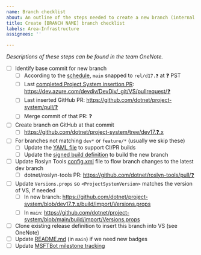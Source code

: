 ```yaml
---
name: Branch checklist
about: An outline of the steps needed to create a new branch (internal use)
title: Create [BRANCH NAME] branch checklist
labels: Area-Infrastructure
assignees: ''

---
```


_Descriptions of these steps can be found in the team OneNote._

<!-- Replace all ❓ characters as you work through this. -->

- [ ] Identify base commit for new branch
  - [ ] According to the [schedule](https://dev.azure.com/devdiv/DevDiv/_wiki/wikis/DevDiv.wiki/10097/Dev17-Release), `main` snapped to `rel/d17.❓` at ❓ PST
  - [ ] Last [completed Project System insertion PR](https://dev.azure.com/devdiv/DevDiv/_git/VS/pullrequests?_a=completed&createdBy=9f64bc2f-479b-429f-a665-fec80e130b1f&assignedTo=6e89082d-fdd2-4442-a310-051df5bdc73c): https://dev.azure.com/devdiv/DevDiv/_git/VS/pullrequest/❓
  - [ ] Last inserted GitHub PR: https://github.com/dotnet/project-system/pull/❓
  - [ ] Merge commit of that PR: ❓
- [ ] Create branch on GitHub at that commit
  - [ ] https://github.com/dotnet/project-system/tree/dev17.❓.x
- [ ] For branches not matching `dev*` or `feature/*` (usually we skip these)
  - [ ] Update the [YAML file](https://github.com/dotnet/project-system/blob/main/build/ci/unit-tests.yml) to support CI/PR builds
  - [ ] Update the [signed build definition](https://devdiv.visualstudio.com/DevDiv/_build?definitionId=9675) to build the new branch
- [ ] Update Roslyn Tools [config.xml](https://github.com/dotnet/roslyn-tools/blob/main/src/GitHubCreateMergePRs/config.xml) file to flow branch changes to the latest dev branch
  - [ ] dotnet/roslyn-tools PR: https://github.com/dotnet/roslyn-tools/pull/❓
- [ ] Update `Versions.props` so `<ProjectSystemVersion>` matches the version of VS, if needed
    - [ ] In new branch: https://github.com/dotnet/project-system/blob/dev17.❓.x/build/import/Versions.props
    - [ ] In `main`: https://github.com/dotnet/project-system/blob/main/build/import/Versions.props
- [ ] Clone existing release definition to insert this branch into VS (see OneNote)
- [ ] Update [README.md](https://github.com/dotnet/project-system/blob/main/README.md) (in `main`) if we need new badges
- [ ] Update [MSFTBot milestone tracking](https://aka.ms/fabricbotconfig)
